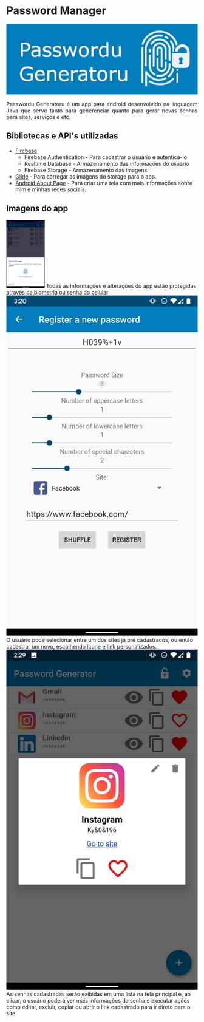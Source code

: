 # Password Manager
<img src ="/app_prints/logo.jpg">

<p style="text-align: justify ">  
Passwordu Generatoru é um app para android desenvolvido na linguagem Java que serve tanto para generenciar quanto para gerar novas senhas para sites, serviços e etc. </p>

## Bibliotecas e API's utilizadas
* [Firebase]("https://firebase.google.com/")
    * Firebase Authentication - Para cadastrar o usuário e autenticá-lo
    * Realtime Database - Armazenamento das informações do usuário
    * Firebase Storage - Armazenamento das imagens
* [Glide]("https://github.com/bumptech/glide") - Para carregar as imagens do storage para o app.
* [Android About Page]("https://github.com/medyo/android-about-page") - Para criar uma tela com mais informações sobre mim e minhas redes sociais.

## Imagens do app
<img src = "https://github.com/murilofb1/PasswordManager_AndroidJava_Firebase/blob/main/app_prints/Screenshot_20210111-142852_Settings.jpg" heigth ="20%" width="20%">
Todas as informações e alterações do app estão protegidas através da biometria ou senha do celular
<img src = "https://github.com/murilofb1/PasswordManager_AndroidJava_Firebase/blob/main/app_prints/Screenshot_20210111-152051782.jpg">
O usuário pode selecionar entre um dos sites já pré cadastrados, ou então cadastrar um novo, escolhendo ícone e link personalizados.
<img src ="https://github.com/murilofb1/PasswordManager_AndroidJava_Firebase/blob/main/app_prints/Screenshot_20210111-142956220.jpg">
As senhas cadastradas serão exibidas em uma lista na tela principal e, ao clicar, o usuário poderá ver mais informações da senha e executar ações como editar, excluir, copiar ou abrir o link cadastrado para ir direto para o site. 
